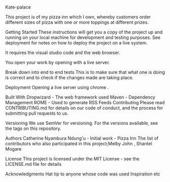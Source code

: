 # 
Kate-palace

This project is of my pizza inn which I own, whereby customers order different sizes of pizza with one or more toppings at different prizes.

Getting Started
These instructions will get you a copy of the project up and running on your local machine for development and testing purposes. See deployment for notes on how to deploy the project on a live system.

It requires the visual studio code and the web browser.

You open your work by opening with a live server.

Break down into end to end tests
This is to make sure that what one is doing is correct and to check if the changes made are taking place.

Deployment
Opening a live server using chrome .

Built With
Dropwizard - The web framework used
Maven - Dependency Management
ROME - Used to generate RSS Feeds
Contributing
Please read CONTRIBUTING.md for details on our code of conduct, and the process for submitting pull requests to us.

Versioning
We use SemVer for versioning. For the versions available, see the tags on this repository.

Authors
Catherine Nyambura Ndung'u - Initial work - Pizza Inn
The list of contributors who also participated in this project;Melby John ,
                                                               Shantel Mogare

License
This project is licensed under the MIT License - see the LICENSE.md file for details

Acknowledgments
Hat tip to anyone whose code was used
Inspiration
etc
